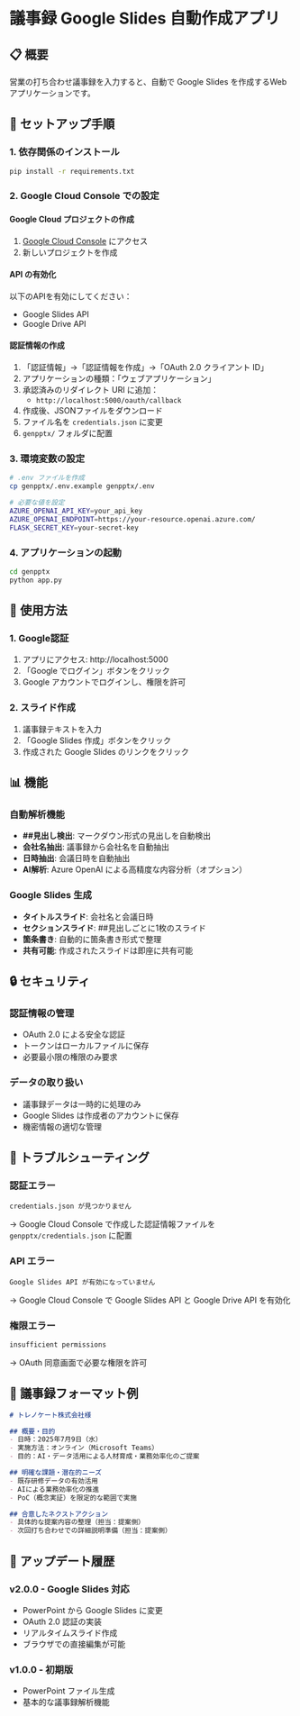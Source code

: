 # 議事録 Google Slides 自動作成アプリ

## 📋 概要
営業の打ち合わせ議事録を入力すると、自動で Google Slides を作成するWebアプリケーションです。

## 🚀 セットアップ手順

### 1. 依存関係のインストール
```bash
pip install -r requirements.txt
```

### 2. Google Cloud Console での設定

#### Google Cloud プロジェクトの作成
1. [Google Cloud Console](https://console.cloud.google.com/) にアクセス
2. 新しいプロジェクトを作成

#### API の有効化
以下のAPIを有効にしてください：
- Google Slides API
- Google Drive API

#### 認証情報の作成
1. 「認証情報」→「認証情報を作成」→「OAuth 2.0 クライアント ID」
2. アプリケーションの種類：「ウェブアプリケーション」
3. 承認済みのリダイレクト URI に追加：
   - `http://localhost:5000/oauth/callback`
4. 作成後、JSONファイルをダウンロード
5. ファイル名を `credentials.json` に変更
6. `genpptx/` フォルダに配置

### 3. 環境変数の設定
```bash
# .env ファイルを作成
cp genpptx/.env.example genpptx/.env

# 必要な値を設定
AZURE_OPENAI_API_KEY=your_api_key
AZURE_OPENAI_ENDPOINT=https://your-resource.openai.azure.com/
FLASK_SECRET_KEY=your-secret-key
```

### 4. アプリケーションの起動
```bash
cd genpptx
python app.py
```

## 🔧 使用方法

### 1. Google認証
1. アプリにアクセス: http://localhost:5000
2. 「Google でログイン」ボタンをクリック
3. Google アカウントでログインし、権限を許可

### 2. スライド作成
1. 議事録テキストを入力
2. 「Google Slides 作成」ボタンをクリック
3. 作成された Google Slides のリンクをクリック

## 📊 機能

### 自動解析機能
- **##見出し検出**: マークダウン形式の見出しを自動検出
- **会社名抽出**: 議事録から会社名を自動抽出
- **日時抽出**: 会議日時を自動抽出
- **AI解析**: Azure OpenAI による高精度な内容分析（オプション）

### Google Slides 生成
- **タイトルスライド**: 会社名と会議日時
- **セクションスライド**: ##見出しごとに1枚のスライド
- **箇条書き**: 自動的に箇条書き形式で整理
- **共有可能**: 作成されたスライドは即座に共有可能

## 🔒 セキュリティ

### 認証情報の管理
- OAuth 2.0 による安全な認証
- トークンはローカルファイルに保存
- 必要最小限の権限のみ要求

### データの取り扱い
- 議事録データは一時的に処理のみ
- Google Slides は作成者のアカウントに保存
- 機密情報の適切な管理

## 🐛 トラブルシューティング

### 認証エラー
```
credentials.json が見つかりません
```
→ Google Cloud Console で作成した認証情報ファイルを `genpptx/credentials.json` に配置

### API エラー
```
Google Slides API が有効になっていません
```
→ Google Cloud Console で Google Slides API と Google Drive API を有効化

### 権限エラー
```
insufficient permissions
```
→ OAuth 同意画面で必要な権限を許可

## 📝 議事録フォーマット例

```markdown
# トレノケート株式会社様

## 概要・目的
- 日時：2025年7月9日（水）
- 実施方法：オンライン（Microsoft Teams）
- 目的：AI・データ活用による人材育成・業務効率化のご提案

## 明確な課題・潜在的ニーズ
- 既存研修データの有効活用
- AIによる業務効率化の推進
- PoC（概念実証）を限定的な範囲で実施

## 合意したネクストアクション
- 具体的な提案内容の整理（担当：提案側）
- 次回打ち合わせでの詳細説明準備（担当：提案側）
```

## 🔄 アップデート履歴

### v2.0.0 - Google Slides 対応
- PowerPoint から Google Slides に変更
- OAuth 2.0 認証の実装
- リアルタイムスライド作成
- ブラウザでの直接編集が可能

### v1.0.0 - 初期版
- PowerPoint ファイル生成
- 基本的な議事録解析機能